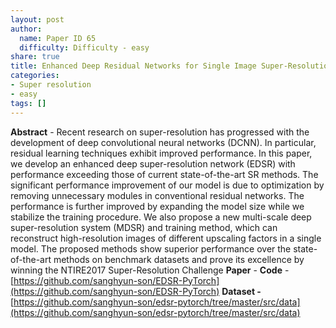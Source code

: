 ```yaml
---
layout: post
author:
  name: Paper ID 65
  difficulty: Difficulty - easy
share: true
title: Enhanced Deep Residual Networks for Single Image Super-Resolution
categories:
- Super resolution
- easy
tags: []
---
```

**Abstract** - Recent research on super-resolution has progressed with
the development of deep convolutional neural networks
(DCNN). In particular, residual learning techniques exhibit
improved performance. In this paper, we develop an enhanced deep super-resolution network (EDSR) with performance exceeding those of current state-of-the-art SR methods. The significant performance improvement of our model
is due to optimization by removing unnecessary modules in
conventional residual networks. The performance is further
improved by expanding the model size while we stabilize
the training procedure. We also propose a new multi-scale
deep super-resolution system (MDSR) and training method,
which can reconstruct high-resolution images of different
upscaling factors in a single model. The proposed methods
show superior performance over the state-of-the-art methods on benchmark datasets and prove its excellence by winning the NTIRE2017 Super-Resolution Challenge
**Paper** - []()
**Code** - [https://github.com/sanghyun-son/EDSR-PyTorch](https://github.com/sanghyun-son/EDSR-PyTorch)
**Dataset -** [https://github.com/sanghyun-son/edsr-pytorch/tree/master/src/data](https://github.com/sanghyun-son/edsr-pytorch/tree/master/src/data)
    